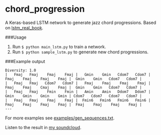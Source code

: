 # chord_progression

A Keras-based LSTM network to generate jazz chord progressions. Based on [lstm_real_book](https://github.com/keunwoochoi/lstm_real_book).

###Usage
1. Run `$ python main_lstm.py` to train a network.
2. Run `$ python sample_lstm.py` to generate new chord progressions.

###Example output

```
Diversity: 1.0
|   Fmaj   Fmaj    Fmaj    Fmaj |   Gmin    Gmin   Cdom7   Cdom7 |  Fmaj    Fmaj    Fmaj    Fmaj |  Gmin    Gmin   Cdom7   Cdom7 | 
|   Fmaj   Fmaj   Cdom7   Cdom7 |   Fmaj    Fmaj    Fmaj    Fmaj |  Fmaj    Fmaj    Cmaj    Fmaj |  Gmin    Gmin   Cdom7   Cdom7 | 
|   Fmaj   Fmaj    Fmin    Fmin |   Amin    Amin   Ddom7   Ddom7 |  Gmin    Gmin    Gmin    Gmin | Cdom7   Cdom7   Cdom7   Cdom7 | 
|   Fmaj   Fmaj    Fmaj    Fmaj |  Fmin6   Fmin6   Fmin6   Fmin6 |  Fmaj    Fmaj    Fmaj    Fmaj |  Fmaj    Fmaj    Fmaj    Fmaj |
---
```

For more examples see [examples/gen_sequences.txt](https://raw.githubusercontent.com/hochthom/chord_progression/master/examples/gen_sequences.txt).

Listen to the result in [my soundcloud](https://soundcloud.com/stochastic-control/generativ-1).

